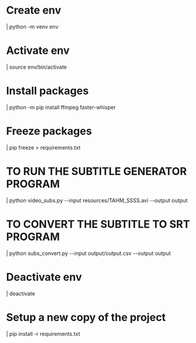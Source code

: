# Create env
| python -m venv env

# Activate env
| source env/bin/activate

# Install packages
| python -m pip install ffmpeg faster-whisper

# Freeze packages
| pip freeze > requirements.txt

# TO RUN THE SUBTITLE GENERATOR PROGRAM
| python video_subs.py --input resources/TAHM_SSSS.avi --output output

# TO CONVERT THE SUBTITLE TO SRT PROGRAM
| python subs_convert.py --input output/output.csv --output output

# Deactivate env
| deactivate

# Setup a new copy of the project
| pip install -r requirements.txt
